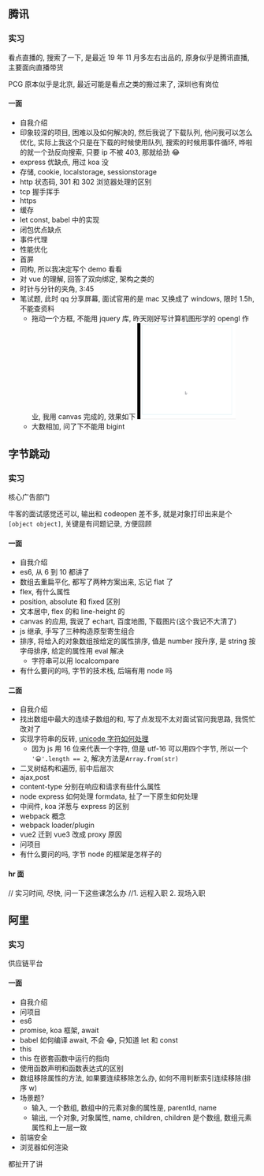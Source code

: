 ## 腾讯

### 实习

看点直播的, 搜索了一下, 是最近 19 年 11 月多左右出品的, 原身似乎是腾讯直播, 主要面向直播带货

PCG 原本似乎是北京, 最近可能是看点之类的搬过来了, 深圳也有岗位

#### 一面

- 自我介绍
- 印象较深的项目, 困难以及如何解决的, 然后我说了下载队列, 他问我可以怎么优化, 实际上我这个只是在下载的时候使用队列, 搜索的时候用事件循环, 哗啦的就一个劲反向搜索, 只要 ip 不被 403, 那就给劲 😂
- express 优缺点, 用过 koa 没
- 存储, cookie, localstorage, sessionstorage
- http 状态码, 301 和 302 浏览器处理的区别
- tcp 握手挥手
- https
- 缓存
- let const, babel 中的实现
- 闭包优点缺点
- 事件代理
- 性能优化
- 首屏
- 同构, 所以我决定写个 demo 看看
- 对 vue 的理解, 回答了双向绑定, 架构之类的
- 时针与分针的夹角, 3:45
- 笔试题, 此时 qq 分享屏幕, 面试官用的是 mac 又换成了 windows, 限时 1.5h, 不能查资料
  - 拖动一个方框, 不能用 jquery 库, 昨天刚好写计算机图形学的 opengl 作业, 我用 canvas 完成的, 效果如下 <img src="../source/interview-1.gif" width="200"/>
  - 大数相加, 问了下不能用 bigint

## 字节跳动

### 实习

核心广告部门

牛客的面试感觉还可以, 输出和 codeopen 差不多, 就是对象打印出来是个`[object object]`, 关键是有问题记录, 方便回顾

#### 一面

- 自我介绍
- es6, 从 6 到 10 都讲了
- 数组去重扁平化, 都写了两种方案出来, 忘记 flat 了
- flex, 有什么属性
- position, absolute 和 fixed 区别
- 文本居中, flex 的和 line-height 的
- canvas 的应用, 我说了 echart, 百度地图, 下载图片(这个我记不大清了)
- js 继承, 手写了三种构造原型寄生组合
- 排序, 将给入的对象数组按给定的属性排序, 值是 number 按升序, 是 string 按字母排序, 给定的属性用 eval 解决
  - 字符串可以用 localcompare
- 有什么要问的吗, 字节的技术栈, 后端有用 node 吗

#### 二面

- 自我介绍
- 找出数组中最大的连续子数组的和, 写了点发现不太对面试官问我思路, 我慌忙改对了
- 实现字符串的反转, [unicode 字符如何处理](http://www.alloyteam.com/2016/12/javascript-has-a-unicode-sinkhole/)
  - 因为 js 用 16 位来代表一个字符, 但是 utf-16 可以用四个字节, 所以一个 `'😀'.length == 2`, 解决方法是`Array.from(str)`
- 二叉树结构和遍历, 前中后层次
- ajax,post
- content-type 分别在响应和请求有些什么属性
- node express 如何处理 formdata, 扯了一下原生如何处理
- 中间件, koa 洋葱与 express 的区别
- webpack 概念
- webpack loader/plugin
- vue2 迁到 vue3 改成 proxy 原因
- 问项目
- 有什么要问的吗, 字节 node 的框架是怎样子的

#### hr 面

// 实习时间, 尽快, 问一下这些课怎么办 //1. 远程入职 2. 现场入职

## 阿里

### 实习

供应链平台

#### 一面

- 自我介绍
- 问项目
- es6
- promise, koa 框架, await
- babel 如何编译 await, 不会 😂, 只知道 let 和 const
- this
- this 在嵌套函数中运行的指向
- 使用函数声明和函数表达式的区别
- 数组移除属性的方法, 如果要连续移除怎么办, 如何不用判断索引连续移除(排序 w)
- 场景题?
  - 输入, 一个数组, 数组中的元素对象的属性是, parentId, name
  - 输出, 一个对象, 对象属性, name, children, children 是个数组, 数组元素属性和上一层一致
- 前端安全
- 浏览器如何渲染

都扯开了讲
